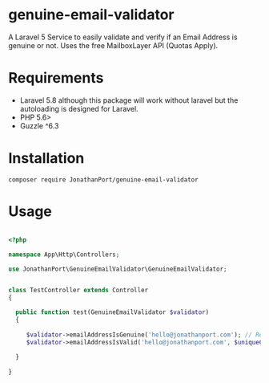 # genuine-email-validator
A Laravel 5 Service to easily validate and verify if an Email Address is genuine or not. Uses the free MailboxLayer API (Quotas Apply).


# Requirements
* Laravel 5.8 although this package will work without laravel but the autoloading is designed for Laravel.
* PHP 5.6>
* Guzzle ^6.3


# Installation
`composer require JonathanPort/genuine-email-validator`


# Usage
```php

<?php

namespace App\Http\Controllers;

use JonathanPort\GenuineEmailValidator\GenuineEmailValidator;


class TestController extends Controller
{

  public function test(GenuineEmailValidator $validator)
  {
    
     $validator->emailAddressIsGenuine('hello@jonathanport.com'); // Returns Mailbox Feedback or false
     $validator->emailAddressIsValid('hello@jonathanport.com', $uniqueColumn = 'users'); // Returns simple Laravel Email Validator
    
  }
    
}


```


